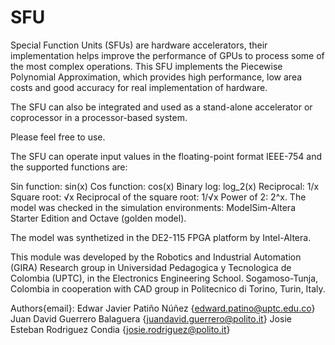 # SFU
Special Function Units (SFUs) are hardware accelerators, their implementation helps improve the performance of GPUs to process some of the most complex operations. This SFU implements the Piecewise Polynomial Approximation, which provides high performance, low area costs and good accuracy for real implementation of hardware.

The SFU can also be integrated and used as a stand-alone accelerator or coprocessor in a processor-based system.

Please feel free to use.

The SFU can operate input values in the floating-point format IEEE-754 and the supported functions are:

Sin function: sin(x)
Cos function: cos(x)
Binary log: log_2(x)
Reciprocal: 1/x
Square root: √x
Reciprocal of the square root: 1/√x
Power of 2: 2^x.
The model was checked in the simulation environments: ModelSim-Altera Starter Edition and Octave (golden model).

The model was synthetized in the DE2-115 FPGA platform by Intel-Altera.

This module was developed by the Robotics and Industrial Automation (GIRA) Research group in Universidad Pedagogica y Tecnologica de Colombia (UPTC), in the Electronics Engineering School. Sogamoso-Tunja, Colombia in cooperation with CAD group in Politecnico di Torino, Turin, Italy.

Authors{email}:
Edwar Javier Patiño Núñez {edward.patino@uptc.edu.co}
Juan David Guerrero Balaguera {juandavid.guerrero@polito.it}
Josie Esteban Rodriguez Condia {josie.rodriguez@polito.it}
